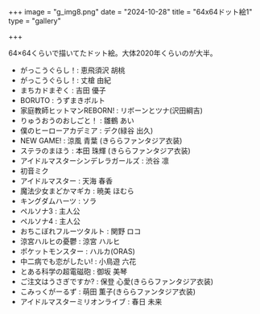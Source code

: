 +++
image = "g_img8.png"
date = "2024-10-28"
title = "64x64ドット絵1"
type = "gallery"

+++

64×64くらいで描いてたドット絵。大体2020年くらいのが大半。

- がっこうぐらし！: 恵飛須沢 胡桃
- がっこうぐらし！: 丈槍 由紀
- まちカドまぞく : 吉田 優子
- BORUTO : うずまきボルト
- 家庭教師ヒットマンREBORN! : リボーンとツナ(沢田綱吉)
- りゅうおうのおしごと！ : 雛鶴 あい
- 僕のヒーローアカデミア : デク(緑谷 出久)
- NEW GAME! : 涼風 青葉 (きららファンタジア衣装)
- ステラのまほう : 本田 珠輝 (きららファンタジア衣装)
- アイドルマスターシンデレラガールズ : 渋谷 凛
- 初音ミク
- アイドルマスター : 天海 春香
- 魔法少女まどかマギカ : 暁美 ほむら
- キングダムハーツ : ソラ
- ペルソナ3 : 主人公
- ペルソナ4 : 主人公
- おちこぼれフルーツタルト : 関野 ロコ
- 涼宮ハルヒの憂鬱 : 涼宮 ハルヒ
- ポケットモンスター : ハルカ(ORAS)
- 中二病でも恋がしたい! : 小鳥遊 六花
- とある科学の超電磁砲 : 御坂 美琴
- ご注文はうさぎですか? : 保登 心愛(きららファンタジア衣装)
- こみっくがーるず : 萌田 薫子(きららファンタジア衣装)
- アイドルマスターミリオンライブ : 春日 未来
